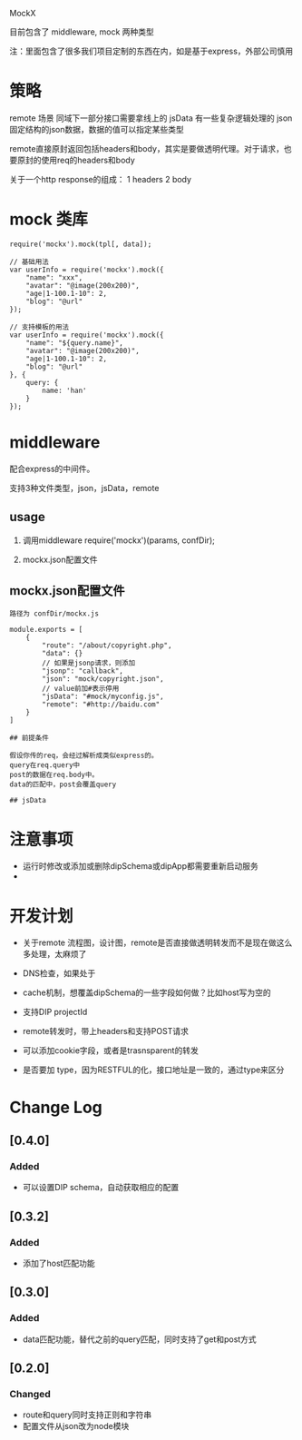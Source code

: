 MockX

目前包含了 middleware, mock 两种类型

注：里面包含了很多我们项目定制的东西在内，如是基于express，外部公司慎用

# 策略

remote 场景 同域下一部分接口需要拿线上的
jsData 有一些复杂逻辑处理的
json 固定结构的json数据，数据的值可以指定某些类型

remote直接原封返回包括headers和body，其实是要做透明代理。对于请求，也要原封的使用req的headers和body

关于一个http response的组成：
	1 headers
	2 body





# mock 类库

```
require('mockx').mock(tpl[, data]);

// 基础用法
var userInfo = require('mockx').mock({
	"name": "xxx",
	"avatar": "@image(200x200)",
	"age|1-100.1-10": 2,
	"blog": "@url"
});

// 支持模板的用法
var userInfo = require('mockx').mock({
	"name": "${query.name}",
	"avatar": "@image(200x200)",
	"age|1-100.1-10": 2,
	"blog": "@url"
}, {
	query: {
		name: 'han'
	}
});

```

# middleware

配合express的中间件。

支持3种文件类型，json，jsData，remote

## usage

1. 调用middleware
	require('mockx')(params, confDir);

2. mockx.json配置文件

## mockx.json配置文件

```
路径为 confDir/mockx.js

module.exports = [
	{
		"route": "/about/copyright.php",
		"data": {}
		// 如果是jsonp请求，则添加
		"jsonp": "callback",
		"json": "mock/copyright.json",
		// value前加#表示停用
		"jsData": "#mock/myconfig.js",
		"remote": "#http://baidu.com"
	}
]

## 前提条件

假设你传的req，会经过解析成类似express的。  
query在req.query中  
post的数据在req.body中。  
data的匹配中，post会覆盖query

## jsData

```

# 注意事项

- 运行时修改或添加或删除dipSchema或dipApp都需要重新启动服务
- 

# 开发计划

- 关于remote
	流程图，设计图，remote是否直接做透明转发而不是现在做这么多处理，太麻烦了

- DNS检查，如果处于

- cache机制，想覆盖dipSchema的一些字段如何做？比如host写为空的

- 支持DIP projectId

- remote转发时，带上headers和支持POST请求

- 可以添加cookie字段，或者是trasnsparent的转发


- 是否要加 type，因为RESTFUL的化，接口地址是一致的，通过type来区分

# Change Log

## [0.4.0]

### Added

- 可以设置DIP schema，自动获取相应的配置

## [0.3.2]

### Added

- 添加了host匹配功能

## [0.3.0]

### Added

- data匹配功能，替代之前的query匹配，同时支持了get和post方式

## [0.2.0]

### Changed

- route和query同时支持正则和字符串
- 配置文件从json改为node模块